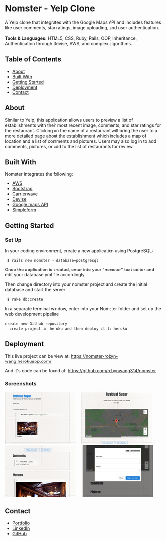 # Nomster - Yelp Clone #

A Yelp clone that integrates with the Google Maps API and includes features like user comments, star ratings, image uploading, and user authentication.
<br/><br/>
<b>Tools & Languages:</b> HTML5, CSS, Ruby, Rails, OOP, Inheritance, Authentication through Devise, AWS, and complex algorithms.

## Table of Contents ##
<ul> 
  <li><a href="#about"> About </a></li>
  <li><a href="#technologies"> Built With </a></li>
  <li><a href="#setup"> Getting Started </a></li>
  <li><a href="#usage"> Deployment </a></li>
  <li><a href="#contact"> Contact</a></li>
</ul>

<div id="about"></div> 

## About ##
 Similar to Yelp, this application allows users to preview a list of establishments with their most recent image, comments, and star ratings for the restaurant. Clicking on the name of a restaurant will bring the user to a more detailed page about the establishment which includes a map of location and a list of comments and pictures. Users may also log in to add comments, pictures, or add to the list of restaurants for review. 


<div id="technologies"></div> 

## Built With ##
Nomster integrates the following: 
<ul>
  <li><a href="https://aws.amazon.com/" rel="nofollow" target="_blank">AWS</a></li>
  <li><a href="https://github.com/twbs/bootstrap-rubygem" target="_blank">Bootstrap </a></li>
  <li><a href="https://github.com/carrierwaveuploader/carrierwave" target="_blank">Carrierwave</a></li>
  <li><a href="https://github.com/heartcombo/devise" target="_blank">Devise </a></li>
  <li><a href="https://developers.google.com/maps/documentation" rel="nofollow" target="_blank">Google maps API</a></li>
  <li><a href="https://github.com/plataformatec/simple_form" target="_blank">Simpleform</a></li>
</ul>

<div id="setup"></div> 

## Getting Started ##
### Set Up ###
<p>In your coding environment, create a new application using PostgreSQL:</p>
<pre><code> $ rails new nomster --database=postgresql </code></pre>

<p>Once the application is created, enter into your "nomster" text editor and edit your database.yml file accordingly.</p>

<p>Then change directory into your nomster project and create the initial database and start the server</p>
<pre><code> $ rake db:create</code></pre>

<p>In a separate terminal window, enter into your Nomster folder and set up the web development pipeline</p>
<pre><code>create new Github repository
  create project in heroku and then deploy it to heroku</code></pre>


<div id="usage"></div> 

## Deployment ##
This live project can be view at: https://nomster-robyn-wang.herokuapp.com/

And it's code can be found at: https://github.com/robynwang314/nomster

### Screenshots ###

<img src="/app/assets/images/home.png" alt="Homepage" width="45%" float="left"> &nbsp;&nbsp;&nbsp;
<img src="/app/assets/images/establishment.png" alt="Establishment Page" width="45%" float="right">
<br/>
<img src="/app/assets/images/establishment2.png" alt="Establishment Page 2" width="45%" float="left"> &nbsp; &nbsp;&nbsp;
<img src="/app/assets/images/contribute.png" alt="Contribute Comment" width="45%" float="right">

<div id="contact"></div> 

## Contact ##

<ul>
  <li><a href="http://robynwang-portfolio.herokuapp.com/" target="_blank">Portfolio</a></li>
  <li><a href="https://www.linkedin.com/in/tyrobynwang" target="_blank">LinkedIn</a></li>
  <li><a href="https://github.com/robynwang314" target="_blank">GitHub</a></li>
</ul>


